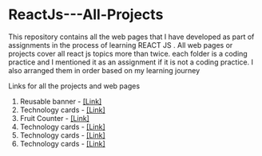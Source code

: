 # ReactJs---All-Projects
This repository contains all the web pages that I have developed as part of assignments in the process of learning REACT JS . All web pages or projects cover all react js topics more than twice. each folder is a coding practice and I mentioned it as an assignment if it is not a coding practice. I also arranged them in order based on my learning journey

Links for all the projects and web pages 

001) Reusable banner       -  [[Link]](http://bvreactjs01.ccbp.tech)
002) Technology cards      -  [[Link]](http://bvreactjs2.ccbp.tech)
003) Fruit Counter         -  [[Link]](http://bvreactjs3.ccbp.tech)
004) Technology cards      -  [[Link]](http://bvreactjs4.ccbp.tech)
005) Technology cards      -  [[Link]](http://bvreactjs5.ccbp.tech)
006) Technology cards      -  [[Link]](http://bvreactjs6.ccbp.tech)


